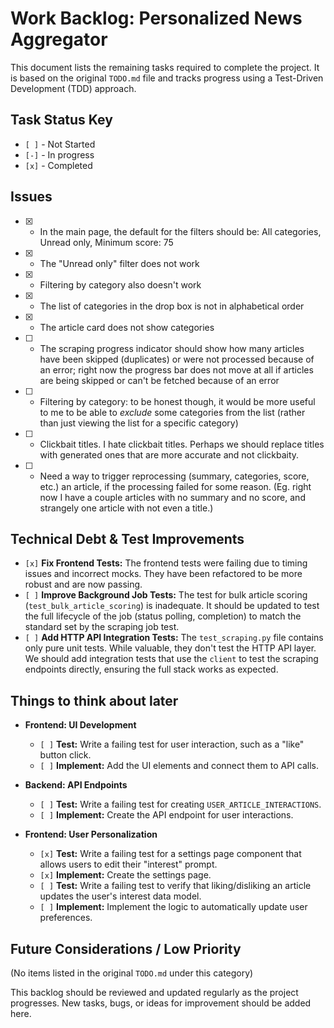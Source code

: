 # Work Backlog: Personalized News Aggregator

This document lists the remaining tasks required to complete the project. It is based on the original `TODO.md` file and tracks progress using a Test-Driven Development (TDD) approach.

## Task Status Key
*   `[ ]` - Not Started
*   `[-]` - In progress
*   `[x]` - Completed

## Issues

* [x] - In the main page, the default for the filters should be: All categories, Unread only, Minimum score: 75
* [x] - The "Unread only" filter does not work
* [x] - Filtering by category also doesn't work
* [x] - The list of categories in the drop box is not in alphabetical order
* [x] - The article card does not show categories
* [ ] - The scraping progress indicator should show how many articles have been skipped (duplicates) or were not processed because of an error; right now the progress bar does not move at all if articles are being skipped or can't be fetched because of an error
* [ ] - Filtering by category: to be honest though, it would be more useful to me to be able to *exclude* some categories from the list (rather than just viewing the list for a specific category)
* [ ] - Clickbait titles. I hate clickbait titles. Perhaps we should replace titles with generated ones that are more accurate and not clickbaity.
* [ ] - Need a way to trigger reprocessing (summary, categories, score, etc.) an article, if the processing failed for some reason. (Eg. right now I have a couple articles with no summary and no score, and strangely one article with not even a title.)

## Technical Debt & Test Improvements

*   `[x]` **Fix Frontend Tests:** The frontend tests were failing due to timing issues and incorrect mocks. They have been refactored to be more robust and are now passing.
*   `[ ]` **Improve Background Job Tests:** The test for bulk article scoring (`test_bulk_article_scoring`) is inadequate. It should be updated to test the full lifecycle of the job (status polling, completion) to match the standard set by the scraping job test.
*   `[ ]` **Add HTTP API Integration Tests:** The `test_scraping.py` file contains only pure unit tests. While valuable, they don't test the HTTP API layer. We should add integration tests that use the `client` to test the scraping endpoints directly, ensuring the full stack works as expected.

## Things to think about later

*   **Frontend: UI Development**
    *   `[ ]` **Test:** Write a failing test for user interaction, such as a "like" button click.
    *   `[ ]` **Implement:** Add the UI elements and connect them to API calls.

*   **Backend: API Endpoints**
    *   `[ ]` **Test:** Write a failing test for creating `USER_ARTICLE_INTERACTIONS`.
    *   `[ ]` **Implement:** Create the API endpoint for user interactions.

*   **Frontend: User Personalization**
    *   `[x]` **Test:** Write a failing test for a settings page component that allows users to edit their "interest" prompt.
    *   `[x]` **Implement:** Create the settings page.
    *   `[ ]` **Test:** Write a failing test to verify that liking/disliking an article updates the user's interest data model.
    *   `[ ]` **Implement:** Implement the logic to automatically update user preferences.

## Future Considerations / Low Priority
(No items listed in the original `TODO.md` under this category)

This backlog should be reviewed and updated regularly as the project progresses. New tasks, bugs, or ideas for improvement should be added here.